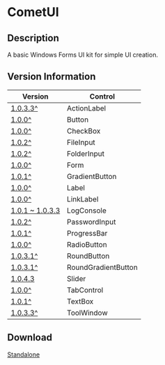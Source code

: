 # CometUI
## Description
A basic Windows Forms UI kit for simple UI creation.

## Version Information
| Version                                                                             | Control             |
|-------------------------------------------------------------------------------------|---------------------|
| [1.0.3.3^](https://github.com/Lexz-08/CometUI/releases/download/1.0.3.3/CometUI.dll)        | ActionLabel         |
| [1.0.0^](https://github.com/Lexz-08/CometUI/releases/download/1.0.0/CometUI.dll)            | Button              |
| [1.0.0^](https://github.com/Lexz-08/CometUI/releases/download/1.0.0/CometUI.dll)            | CheckBox            |
| [1.0.2^](https://github.com/Lexz-08/CometUI/releases/download/1.0.2/CometUI.dll)            | FileInput           |
| [1.0.2^](https://github.com/Lexz-08/CometUI/releases/download/1.0.2/CometUI.dll)            | FolderInput         |
| [1.0.0^](https://github.com/Lexz-08/CometUI/releases/download/1.0.0/CometUI.dll)            | Form                |
| [1.0.1^](https://github.com/Lexz-08/CometUI/releases/download/1.0.1/CometUI.dll)            | GradientButton      |
| [1.0.0^](https://github.com/Lexz-08/CometUI/releases/download/1.0.0/CometUI.dll)            | Label               |
| [1.0.0^](https://github.com/Lexz-08/CometUI/releases/download/1.0.0/CometUI.dll)            | LinkLabel           |
| [1.0.1 ~ 1.0.3.3](https://github.com/Lexz-08/CometUI/releases/download/1.0.3.3/CometUI.dll) | LogConsole          |
| [1.0.2^](https://github.com/Lexz-08/CometUI/releases/download/1.0.2/CometUI.dll)            | PasswordInput       |
| [1.0.1^](https://github.com/Lexz-08/CometUI/releases/download/1.0.1/CometUI.dll)            | ProgressBar         |
| [1.0.0^](https://github.com/Lexz-08/CometUI/releases/download/1.0.0/CometUI.dll)            | RadioButton         |
| [1.0.3.1^](https://github.com/Lexz-08/CometUI/releases/download/1.0.3.1/CometUI.dll)        | RoundButton         |
| [1.0.3.1^](https://github.com/Lexz-08/CometUI/releases/download/1.0.3.1/CometUI.dll)        | RoundGradientButton |
| [1.0.4.3](https://github.com/Lexz-08/CometUI/releases/download/1.0.4.3/CometUI.dll)         | Slider              |
| [1.0.0^](https://github.com/Lexz-08/CometUI/releases/download/1.0.0/CometUI.dll)            | TabControl          |
| [1.0.1^](https://github.com/Lexz-08/CometUI/releases/download/1.0.1/CometUI.dll)            | TextBox             |
| [1.0.3.3^](https://github.com/Lexz-08/CometUI/releases/download/1.0.3.3/CometUI.dll)        | ToolWindow          |

## Download
[Standalone](https://github.com/Lexz-08/CometUI/releases/latest/download/CometUI.dll)
